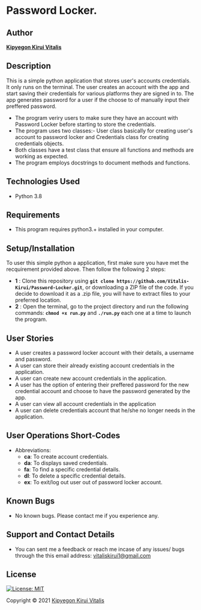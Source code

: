 # Password Locker.

## Author

[**Kipyegon Kirui Vitalis**](https://github.com/Vitalis-Kirui)

## Description
This is a simple python application that stores user's accounts credentials. It only runs on the terminal. The user creates an account with the app and start saving their credentials for various platforms they are signed in to. The app generates password for a user if the choose to of manually input their preffered password.

* The program veriry users to make sure they have an account with Password Locker before starting to store the credentials.
* The program uses two classes:- User class basically for creating user's account to password locker and Credentials class for creating credentials objects.
* Both classes have a test class that ensure all functions and methods are working as expected.
* The program employs docstrings to document methods and functions.


## Technologies Used

* Python 3.8

## Requirements

* This program requires python3.+ installed in your computer.

## Setup/Installation

To user this simple python a application, first make sure you have met the recquirement provided above.
Then follow the following 2 steps:
* **1** : Clone this repository using **`git clone https://github.com/Vitalis-Kirui/Password-Locker.git`**, or downloading a ZIP file of the code. If you decide  to download it as a .zip file, you will have to extract files to your preferred location.
* **2** : Open the terminal, go to the project directory and run the following commands: **`chmod +x run.py`** and **`./run.py`** each one at a time to launch the program.

## User Stories

* A user creates a password locker account with their details, a username and password.
* A user can store their already existing account credentials in the application.
* A user can create new account credentials in the application.
* A user has the option of entering their preffered password for the new credential account and choose to have the password generated by the app.
* A user can view all account credentials in the application
* A user can delete credentials account that he/she no longer needs in the application.

## User Operations Short-Codes

* Abbreviations:
    * **ca**: To create account credentials.
    * **da**: To displays saved credentials.
    * **fa**: To find a specific credential details.
    * **dl**: To delete a specific credential details.
    * **ex**: To exit/log out user out of password locker account.

## Known Bugs

* No known bugs. Please contact me if you experience any.

## Support and Contact Details

* You can sent me a feedback or reach me incase of any issues/ bugs through the this email address:
 vitaliskirui1@gmail.com

## License

[![License: MIT](https://img.shields.io/badge/License-MIT-yellow.svg)](LICENSE)

Copyright © 2021  [Kipyegon Kirui Vitalis](https://github.com/Vitalis-Kirui)